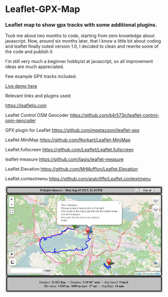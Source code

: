 # Leaflet-GPX-Map
### Leaflet map to show gpx tracks with some additional plugins.


Took me about two months to code, starting from zero knowledge about javascript.
Now, around six months later, that I know a little bit about coding and leaflet finally outed version 1.0, I decided to clean and rewrite some of the code and publish it.

I'm still very much a beginner hobbyist at javascript, so all improvement ideas are much appreciated.

Few example GPX tracks included.

[Live demo here](https://fraasi.github.io/Leaflet-GPX-Map/)


Relevant links and plugins used:

https://leafletjs.com

Leaflet Control OSM Geocoder
https://github.com/k4r573n/leaflet-control-osm-geocoder

GPX plugin for Leaflet
https://github.com/mpetazzoni/leaflet-gpx

Leaflet.MiniMap
https://github.com/Norkart/Leaflet-MiniMap

Leaflet.fullscreen
https://github.com/Leaflet/Leaflet.fullscreen

leaflet-measure
https://github.com/ljagis/leaflet-measure

Leaflet.Elevation
https://github.com/MrMufflon/Leaflet.Elevation

Leaflet.contextmenu
https://github.com/aratcliffe/Leaflet.contextmenu


![LeafletMap_pic.png](images/LeafletMap_pic.png)
